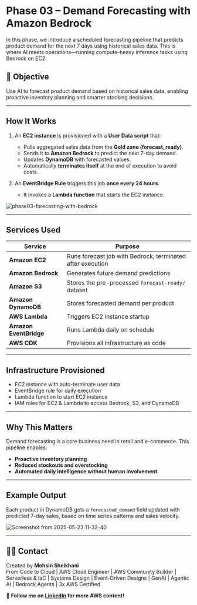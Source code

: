 # Phase 03 – Demand Forecasting with Amazon Bedrock

In this phase, we introduce a scheduled forecasting pipeline that predicts product demand for the next 7 days using historical sales data. This is where AI meets operations—running compute-heavy inference tasks using Bedrock on EC2.

## 🎯 Objective

Use AI to forecast product demand based on historical sales data, enabling proactive inventory planning and smarter stocking decisions.

---

## How It Works

1. An **EC2 instance** is provisioned with a **User Data script** that:

   - Pulls aggregated sales data from the **Gold zone (forecast_ready)**.
   - Sends it to **Amazon Bedrock** to predict the next 7-day demand.
   - Updates **DynamoDB** with forecasted values.
   - Automatically **terminates itself** at the end of execution to avoid costs.

2. An **EventBridge Rule** triggers this job **once every 24 hours**.
   - It invokes a **Lambda function** that starts the EC2 instance.
  

![phase03-forecasting-with-bedrock](https://github.com/user-attachments/assets/5f442d2a-8b7d-4f3c-a634-958d37093f3f)


---

## Services Used

| Service                | Purpose                                                    |
| ---------------------- | ---------------------------------------------------------- |
| **Amazon EC2**         | Runs forecast job with Bedrock, terminated after execution |
| **Amazon Bedrock**     | Generates future demand predictions                        |
| **Amazon S3**          | Stores the pre-processed `forecast-ready/` dataset         |
| **Amazon DynamoDB**    | Stores forecasted demand per product                       |
| **AWS Lambda**         | Triggers EC2 instance startup                              |
| **Amazon EventBridge** | Runs Lambda daily on schedule                              |
| **AWS CDK**            | Provisions all infrastructure as code                      |

---

## Infrastructure Provisioned

- EC2 instance with auto-terminate user data
- EventBridge rule for daily execution
- Lambda function to start EC2 instance
- IAM roles for EC2 & Lambda to access Bedrock, S3, and DynamoDB

---

## Why This Matters

Demand forecasting is a core business need in retail and e-commerce. This pipeline enables:

- **Proactive inventory planning**
- **Reduced stockouts and overstocking**
- **Automated daily intelligence without human involvement**

---

## Example Output

Each product in DynamoDB gets a `forecasted_demand` field updated with predicted 7-day sales, based on time series patterns and sales velocity.

![Screenshot from 2025-05-23 11-32-40](https://github.com/user-attachments/assets/870675e9-704a-4530-9078-3a2f6ba6a748)


---

## 🙋‍♂️ Contact

Created by **Mohsin Sheikhani**  
From Code to Cloud | AWS Cloud Engineer | AWS Community Builder | Serverless & IaC | Systems Design | Event-Driven Designs | GenAI | Agentic AI | Bedrock Agents | 3x AWS Certified

🚀 **Follow me on [LinkedIn](https://www.linkedin.com/in/mohsin-sheikhani/) for more AWS content!**
